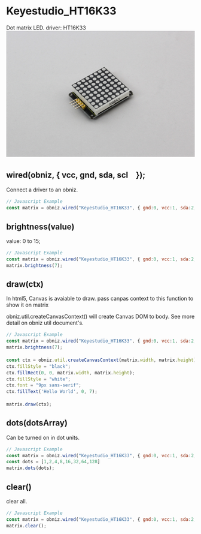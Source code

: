 # Keyestudio_HT16K33
Dot matrix LED. driver: HT16K33
![](image.jpg)
## wired(obniz,  { vcc, gnd, sda, scl　});

Connect a driver to an obniz.

```Javascript
// Javascript Example
const matrix = obniz.wired("Keyestudio_HT16K33", { gnd:0, vcc:1, sda:2, scl:3 });
```


## brightness(value)
value: 0 to 15;

```Javascript
// Javascript Example
const matrix = obniz.wired("Keyestudio_HT16K33", { gnd:0, vcc:1, sda:2, scl:3 });
matrix.brightness(7);
```

## draw(ctx)
In html5, Canvas is avaiable to draw.
pass canpas context to this function to show it on matrix

obniz.util.createCanvasContext() will create Canvas DOM to body.
See more detail on obniz util document's.

```Javascript
// Javascript Example
const matrix = obniz.wired("Keyestudio_HT16K33", { gnd:0, vcc:1, sda:2, scl:3 });
matrix.brightness(7);

const ctx = obniz.util.createCanvasContext(matrix.width, matrix.height);
ctx.fillStyle = "black";
ctx.fillRect(0, 0, matrix.width, matrix.height);
ctx.fillStyle = "white";
ctx.font = "9px sans-serif";
ctx.fillText('Hello World', 0, 7);

matrix.draw(ctx);
```

## dots(dotsArray)

Can be turned on in dot units.
 
 ```Javascript
 // Javascript Example
 const matrix = obniz.wired("Keyestudio_HT16K33", { gnd:0, vcc:1, sda:2, scl:3 });
 const dots = [1,2,4,8,16,32,64,128]
 matrix.dots(dots);
 ```

## clear()
clear all.

```Javascript
// Javascript Example
const matrix = obniz.wired("Keyestudio_HT16K33", { gnd:0, vcc:1, sda:2, scl:3 });
matrix.clear();
```
